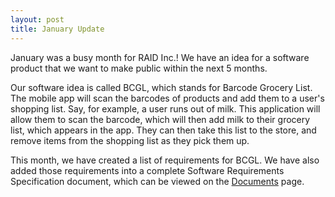 ```yaml
---
layout: post
title: January Update
---
```


January was a busy month for RAID Inc.! We have an idea for a software product that we want to make public within the next 5 months.  

Our software idea is called BCGL, which stands for Barcode Grocery List. The mobile app will scan the barcodes of products and add them to a user's shopping list. Say, for example, a user runs out of milk. This application will allow them to scan the barcode, which will then add milk to their grocery list, which appears in the app. They can then take this list to the store, and remove items from the shopping list as they pick them up.  

This month, we have created a list of requirements for BCGL. We have also added those requirements into a complete Software Requirements Specification document, which can be viewed on the [Documents](https://bailey-martin.github.io/CSC492-BCGL/documents/) page.
